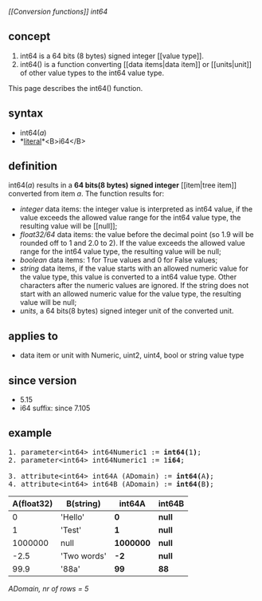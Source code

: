*[[Conversion functions]] int64*

## concept

1. int64 is a 64 bits (8 bytes) signed integer [[value type]].
2. int64() is a function converting [[data items|data item]] or [[units|unit]] of other value types to the int64 value type.

This page describes the int64() function.

## syntax

- int64(*a*)
- *[literal](https://en.wikipedia.org/wiki/Literal_(computer_programming))*<B>i64</B>

## definition

int64(*a*) results in a **64 bits(8 bytes) signed integer** [[item|tree item]] converted from item *a*. The function results for:
- *integer* data items: the integer value is interpreted as int64 value, if the value exceeds the allowed value range for the int64 value type, the resulting value will be [[null]];
- *float32/64* data items: the value before the decimal point (so 1.9 will be rounded off to 1 and 2.0 to 2). If the value exceeds the allowed value range for the int64 value type, the resulting value will be null;
- *boolean* data items: 1 for True values and 0 for False values;
- *string* data items, if the value starts with an allowed numeric value for the value type, this value is converted to a int64 value type. Other characters after the numeric values are ignored. If the string does not start with an allowed numeric value for the value type, the resulting value will be null;
- *units*, a 64 bits(8 bytes) signed integer unit of the converted unit.

## applies to

- data item or unit with Numeric, uint2, uint4, bool or string value type

## since version

- 5.15
- i64 suffix: since 7.105

## example

<pre>
1. parameter&lt;int64&gt; int64Numeric1 := <B>int64(</B>1<B>)</B>;
2. parameter&lt;int64&gt; int64Numeric1 := 1<B>i64</B>;

3. attribute&lt;int64&gt; int64A (ADomain) := <B>int64(</B>A<B>)</B>;
4. attribute&lt;int64&gt; int64B (ADomain) := <B>int64(</B>B<B>)</B>;
</pre>

| A(float32) | B(string)   | **int64A**  | **int64B** |
|------------|-------------|-------------|------------|
| 0          | 'Hello'     | **0**       | **null**   |
| 1          | 'Test'      | **1**       | **null**   |
| 1000000    | null        | **1000000** | **null**   |
| -2.5       | 'Two words' | **-2**      | **null**   |
| 99.9       | '88a'       | **99**      | **88**     |

*ADomain, nr of rows = 5*